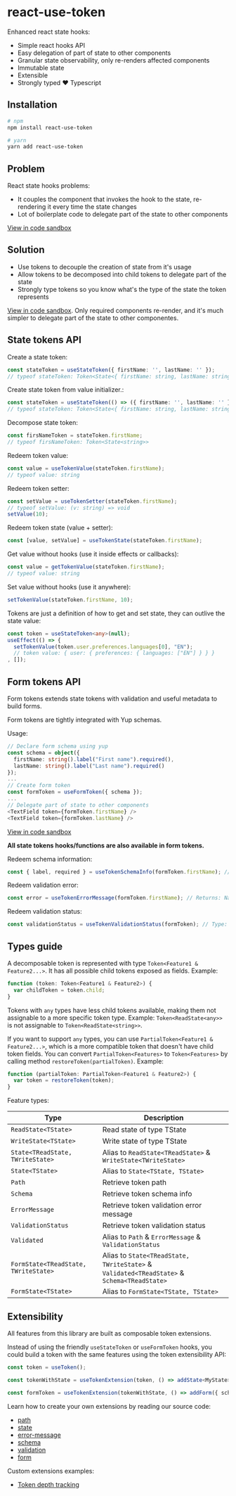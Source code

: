 # react-use-token

Enhanced react state hooks:

- Simple react hooks API
- Easy delegation of part of state to other components
- Granular state observability, only re-renders affected components
- Immutable state
- Extensible
- Strongly typed :heart: Typescript

## Installation

```sh
# npm
npm install react-use-token

# yarn
yarn add react-use-token
```

## Problem

React state hooks problems:

- It couples the component that invokes the hook to the state, re-rendering it every time the state changes
- Lot of boilerplate code to delegate part of the state to other components

[View in code sandbox](https://codesandbox.io/s/cat-vs-dog-react-u92ot?file=/src/App.tsx)

## Solution

- Use tokens to decouple the creation of state from it's usage
- Allow tokens to be decomposed into child tokens to delegate part of the state
- Strongly type tokens so you know what's the type of the state the token represents

[View in code sandbox](https://codesandbox.io/s/cat-vs-dog-react-use-token-jdjs9?file=/src/App.tsx). Only required components re-render, and it's much simpler to delegate part of the state to other componentes.

## State tokens API

Create a state token:

```ts
const stateToken = useStateToken({ firstName: '', lastName: '' });
// typeof stateToken: Token<State<{ firstName: string, lastName: string }>>
```

Create state token from value initializer.:

```ts
const stateToken = useStateToken(() => ({ firstName: '', lastName: '' }));
// typeof stateToken: Token<State<{ firstName: string, lastName: string }>>
```

Decompose state token:

```ts
const firsNameToken = stateToken.firstName;
// typeof firsNameToken: Token<State<string>>
```

Redeem token value:

```ts
const value = useTokenValue(stateToken.firstName);
// typeof value: string
```

Redeem token setter:

```ts
const setValue = useTokenSetter(stateToken.firstName);
// typeof setValue: (v: string) => void
setValue(10);
```

Redeem token state (value + setter):

```ts
const [value, setValue] = useTokenState(stateToken.firstName);
```

Get value without hooks (use it inside effects or callbacks):

```ts
const value = getTokenValue(stateToken.firstName);
// typeof value: string
```

Set value without hooks (use it anywhere):

```ts
setTokenValue(stateToken.firstName, 10);
```

Tokens are just a definition of how to get and set state, they can outlive the state value:

```ts
const token = useStateToken<any>(null);
useEffect(() => {
  setTokenValue(token.user.preferences.languages[0], "EN");
  // token value: { user: { preferences: { languages: ["EN"] } } }
, []);
```

## Form tokens API

Form tokens extends state tokens with validation and useful metadata to build forms.

Form tokens are tightly integrated with Yup schemas.

Usage:

```ts
// Declare form schema using yup
const schema = object({
  firstName: string().label("First name").required(),
  lastName: string().label("Last name").required()
});
...
// Create form token
const formToken = useFormToken({ schema });
...
// Delegate part of state to other components
<TextField token={formToken.firstName} />
<TextField token={formToken.lastName} />
```

[View in code sandbox](https://codesandbox.io/s/react-use-tokenform-example-9k9rk?file=/src/App.tsx)

**All state tokens hooks/functions are also available in form tokens.**

Redeem schema information:

```ts
const { label, required } = useTokenSchemaInfo(formToken.firstName); // label: First name, required: true
```

Redeem validation error:

```ts
const error = useTokenErrorMessage(formToken.firstName); // Returns: Name is required
```

Redeem validation status:

```ts
const validationStatus = useTokenValidationStatus(formToken); // Type: 'pending' | 'validating' | 'invalid' | 'valid'
```

## Types guide

A decomposable token is represented with type `Token<Feature1 & Feature2...>`. It has all possible child tokens exposed as fields. Example:

```ts
function (token: Token<Feature1 & Feature2>) {
  var childToken = token.child;
}
```

Tokens with `any` types have less child tokens available, making them not assignable to a more specific token type. Example: `Token<ReadState<any>>` is not assignable to `Token<ReadState<string>>`.

If you want to support `any` types, you can use `PartialToken<Feature1 & Feature2...>`, which is a more compatible token that doesn't have child token fields. You can convert `PartialToken<Features>` to `Token<Features>` by calling method `restoreToken(partialToken)`. Example:

```ts
function (partialToken: PartialToken<Feature1 & Feature2>) {
  var token = restoreToken(token);
}
```

Feature types:

<!-- prettier-ignore -->
| Type | Description |
| ---- | ----------- |
| `ReadState<TState>` | Read state of type TState |
| `WriteState<TState>` | Write state of type TState |
| `State<TReadState, TWriteState>` | Alias to `ReadState<TReadState>` & `WriteState<TWriteState>` |
| `State<TState>` | Alias to `State<TState, TState>` |
| `Path` | Retrieve token path |
| `Schema` | Retrieve token schema info |
| `ErrorMessage` | Retrieve token validation error message |
| `ValidationStatus` | Retrieve token validation status |
| `Validated` | Alias to `Path` & `ErrorMessage` & `ValidationStatus` |
| `FormState<TReadState, TWriteState>` | Alias to `State<TReadState, TWriteState>` & `Validated<TReadState>` & `Schema<TReadState>` |
| `FormState<TState>` | Alias to `FormState<TState, TState>` |

## Extensibility

All features from this library are built as composable token extensions.

Instead of using the friendly `useStateToken` or `useFormToken` hooks, you could build a token with the same features using the token extensibility API:

```ts
const token = useToken();

const tokenWithState = useTokenExtension(token, () => addState<MyState>({}));

const formToken = useTokenExtension(tokenWithState, () => addForm({ schema }));
```

Learn how to create your own extensions by reading our source code:

- [path](./src/path/path.ts)
- [state](./src/state/state.ts)
- [error-message](./src/form/error-message.ts)
- [schema](./src/form/schema.ts)
- [validation](./src/form/validation.ts)
- [form](./src/form/form.ts)

Custom extensions examples:

- [Token depth tracking](./docs/extensions/tokenDepthTracking.md)
